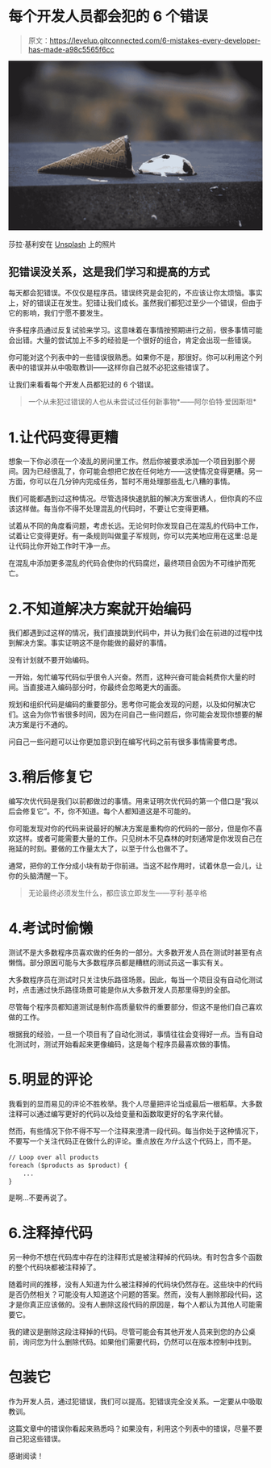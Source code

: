 # 每个开发人员都会犯的 6 个错误

> 原文：<https://levelup.gitconnected.com/6-mistakes-every-developer-has-made-a98c5565f6cc>

![](img/09a9fd4c8e86396fb8d8b5c4c7275ddd.png)

莎拉·基利安在 [Unsplash](https://unsplash.com?utm_source=medium&utm_medium=referral) 上的照片

## 犯错误没关系，这是我们学习和提高的方式

每天都会犯错误。不仅仅是程序员。错误终究是会犯的，不应该让你太烦恼。事实上，好的错误正在发生。犯错让我们成长。虽然我们都犯过至少一个错误，但由于它的影响，我们宁愿不要发生。

许多程序员通过反复试验来学习。这意味着在事情按预期进行之前，很多事情可能会出错。大量的尝试加上不多的经验是一个很好的组合，肯定会出现一些错误。

你可能对这个列表中的一些错误很熟悉。如果你不是，那很好。你可以利用这个列表中的错误并从中吸取教训——这样你自己就不必犯这些错误了。

让我们来看看每个开发人员都犯过的 6 个错误。

> 一个从未犯过错误的人也从未尝试过任何新事物*——阿尔伯特·爱因斯坦*

# 1.让代码变得更糟

想象一下你必须在一个凌乱的房间里工作。然后你被要求添加一个项目到那个房间。因为已经很乱了，你可能会想把它放在任何地方——这使情况变得更糟。另一方面，你可以在几分钟内完成任务，暂时不用处理那些乱七八糟的事情。

我们可能都遇到过这种情况。尽管选择快速肮脏的解决方案很诱人，但你真的不应该这样做。每当你不得不处理混乱的代码时，不要让它变得更糟。

试着从不同的角度看问题，考虑长远。无论何时你发现自己在混乱的代码中工作，试着让它变得更好。有一条规则叫做童子军规则，你可以完美地应用在这里:总是让代码比你开始工作时干净一点。

在混乱中添加更多混乱的代码会使你的代码腐烂，最终项目会因为不可维护而死亡。

# 2.不知道解决方案就开始编码

我们都遇到过这样的情况，我们直接跳到代码中，并认为我们会在前进的过程中找到解决方案。事实证明这不是你能做的最好的事情。

没有计划就不要开始编码。

一开始，匆忙编写代码似乎很令人兴奋。然而，这种兴奋可能会耗费你大量的时间。当直接进入编码部分时，你最终会忽略更大的画面。

规划和组织代码是编码的重要部分。思考你可能会发现的问题，以及如何解决它们。这会为你节省很多时间，因为在问自己一些问题后，你可能会发现你想要的解决方案是行不通的。

问自己一些问题可以让你更加意识到在编写代码之前有很多事情需要考虑。

# 3.稍后修复它

编写次优代码是我们以前都做过的事情。用来证明次优代码的第一个借口是“我以后会修复它”。不，你不知道。每个人都知道这是不可能的。

你可能发现对你的代码来说最好的解决方案是重构你的代码的一部分，但是你不喜欢这样。或者可能需要大量的工作。只见树木不见森林的时刻通常是你发现自己在拖延的时刻。要做的工作量太大了，以至于什么也做不了。

通常，把你的工作分成小块有助于你前进。当这不起作用时，试着休息一会儿，让你的头脑清醒一下。

> 无论最终必须发生什么，都应该立即发生——亨利·基辛格

# 4.考试时偷懒

测试不是大多数程序员喜欢做的任务的一部分。大多数开发人员在测试时甚至有点懒惰。部分原因可能与大多数程序员都是糟糕的测试员这一事实有关。

大多数程序员在测试时只关注快乐路径场景。因此，每当一个项目没有自动化测试时，点击通过快乐路径场景可能是你从大多数开发人员那里得到的全部。

尽管每个程序员都知道测试是制作高质量软件的重要部分，但这不是他们自己喜欢做的工作。

根据我的经验，一旦一个项目有了自动化测试，事情往往会变得好一点。当有自动化测试时，测试开始看起来更像编码，这是每个程序员最喜欢做的事情。

# 5.明显的评论

我看到的显而易见的评论不胜枚举。我个人尽量把评论当成最后一根稻草。大多数注释可以通过编写更好的代码以及给变量和函数取更好的名字来代替。

然而，有些情况下你不得不写一个注释来澄清一段代码。每当你处于这种情况下，不要写一个关注代码正在做什么的评论。重点放在*为什么*这个代码上，而不是。

```
// Loop over all products
foreach ($products as $product) {
    ...
}
```

是啊…不要再说了。

# 6.注释掉代码

另一种你不想在代码库中存在的注释形式是被注释掉的代码块。有时包含多个函数的整个代码块都被注释掉了。

随着时间的推移，没有人知道为什么被注释掉的代码块仍然存在。这些块中的代码是否仍然相关？可能没有人知道这个问题的答案。然而，没有人删除那段代码，这才是你真正应该做的。没有人删除这段代码的原因是，每个人都认为其他人可能需要它。

我的建议是删除这段注释掉的代码。尽管可能会有其他开发人员来到您的办公桌前，询问您为什么删除代码。如果他们需要代码，仍然可以在版本控制中找到。

# 包装它

作为开发人员，通过犯错误，我们可以提高。犯错误完全没关系。一定要从中吸取教训。

这篇文章中的错误你看起来熟悉吗？如果没有，利用这个列表中的错误，尽量不要自己犯这些错误。

感谢阅读！